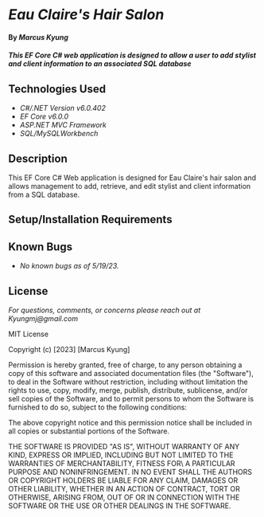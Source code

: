 # _Eau Claire's Hair Salon_

#### By _**Marcus Kyung**_

#### _This EF Core C# web application is designed to allow a user to add stylist and client information to an associated SQL database_

## Technologies Used

* _C#/.NET Version v6.0.402_
* _EF Core v6.0.0_
* _ASP.NET MVC Framework_
* _SQL/MySQLWorkbench_

## Description

This EF Core C# Web application is designed for Eau Claire's hair salon and allows management to add, retrieve, and edit stylist and client information from a SQL database. 

## Setup/Installation Requirements

<!-- 1. Clone this repo from GH to your local machine. -->


## Known Bugs

* _No known bugs as of 5/19/23._

## License

_For questions, comments, or concerns please reach out at Kyungmj@gmail.com_

MIT License

Copyright (c) [2023] [Marcus Kyung]

Permission is hereby granted, free of charge, to any person obtaining a copy of this software and associated documentation files (the "Software"), to deal in the Software without restriction, including without limitation the rights to use, copy, modify, merge, publish, distribute, sublicense, and/or sell copies of the Software, and to permit persons to whom the Software is furnished to do so, subject to the following conditions: 

The above copyright notice and this permission notice shall be included in all copies or substantial portions of the Software.

THE SOFTWARE IS PROVIDED "AS IS", WITHOUT WARRANTY OF ANY KIND, EXPRESS OR IMPLIED, INCLUDING BUT NOT LIMITED TO THE WARRANTIES OF MERCHANTABILITY, FITNESS FOR\ A PARTICULAR PURPOSE AND NONINFRINGEMENT. IN NO EVENT SHALL THE AUTHORS OR COPYRIGHT HOLDERS BE LIABLE FOR ANY CLAIM, DAMAGES OR OTHER LIABILITY, WHETHER IN AN ACTION OF CONTRACT, TORT OR OTHERWISE, ARISING FROM, OUT OF OR IN CONNECTION WITH THE SOFTWARE OR THE USE OR OTHER DEALINGS IN THE SOFTWARE.